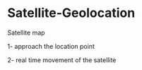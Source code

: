 # Satellite-Geolocation
Satellite map


1- approach the location point

2- real time movement of the satellite



